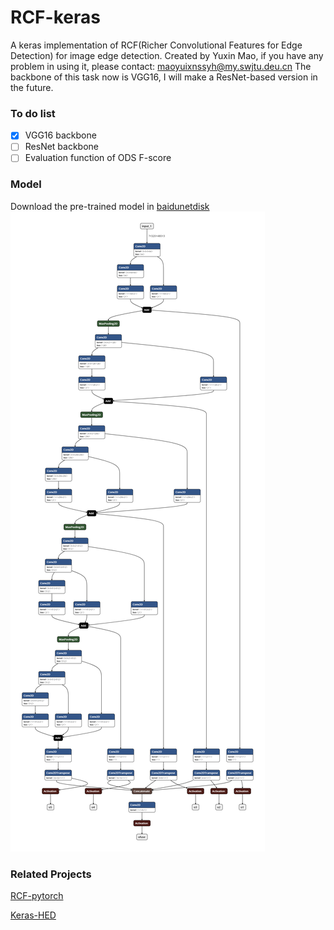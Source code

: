 # RCF-keras
A keras implementation of RCF(Richer Convolutional Features for Edge Detection) for image edge detection.
Created by Yuxin Mao, if you have any problem in using it, please contact: maoyuixnssyh@my.swjtu.deu.cn
The backbone of this task now is VGG16, I will make a ResNet-based version in the future.
### To do list
- [x] VGG16 backbone
- [ ] ResNet backbone
- [ ] Evaluation function of ODS F-score
### Model
Download the pre-trained model in [baidunetdisk](https://pan.baidu.com/s/1IL3P8Qn-ICGYxbIFojO8XQ)
![model struct](https://github.com/fupiao1998/RCF-keras/blob/master/pictures/model%20struct.png)
### Related Projects
[RCF-pytorch](https://github.com/meteorshowers/RCF-pytorch)

[Keras-HED](https://github.com/lc82111/Keras_HED)
